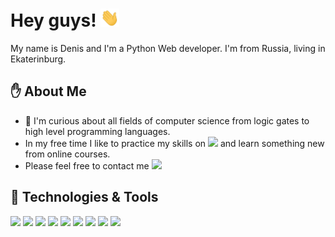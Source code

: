 # Hey guys! <img src="https://raw.githubusercontent.com/StanGirard/StanGirard/master/wave.gif" width="30px">

My name is Denis and I'm a Python Web developer. I'm from Russia, living in Ekaterinburg. 

## &#x270b; About Me

- 🔭 I'm curious about all fields of computer science from logic gates to high level programming languages.
- In my free time I like to practice my skills on [![](https://img.shields.io/badge/Codewars-informational?style=flat&logo=Codewars&logoColor=white&color=orange)](https://www.codewars.com/users/DenisKhmelnov) and learn something new from online courses.
- Please feel free to contact me [![](https://img.shields.io/badge/Telegram-informational?style=flat&logo=telegram&logoColor=white&color=blue)](https://t.me/DenisKhmelnov)

## 🔧 Technologies & Tools
![](https://img.shields.io/badge/Code-Python-informational?style=flat&logo=python&logoColor=white&color=blue)
![](https://img.shields.io/badge/Framework-Django-informational?style=flat&logo=django&logoColor=white&color=blue)
![](https://img.shields.io/badge/Framework-Flask-informational?style=flat&logo=flask&logoColor=white&color=blue)
![](https://img.shields.io/badge/WEB-HTML-informational?style=flat&logo=html5&logoColor=white&color=blue)
![](https://img.shields.io/badge/WEB-CSS-informational?style=flat&logo=css3&logoColor=white&color=blue)
![](https://img.shields.io/badge/DB-PostgreSQL-informational?style=flat&logo=postgresql&logoColor=white&color=blue)
![](https://img.shields.io/badge/DB-SQLite-informational?style=flat&logo=sqlite&logoColor=white&color=blue)
![](https://img.shields.io/badge/Tools-Docker-informational?style=flat&logo=docker&logoColor=white&color=blue)
![](https://img.shields.io/badge/Tools-GIT-informational?style=flat&logo=git&logoColor=white&color=blue)

